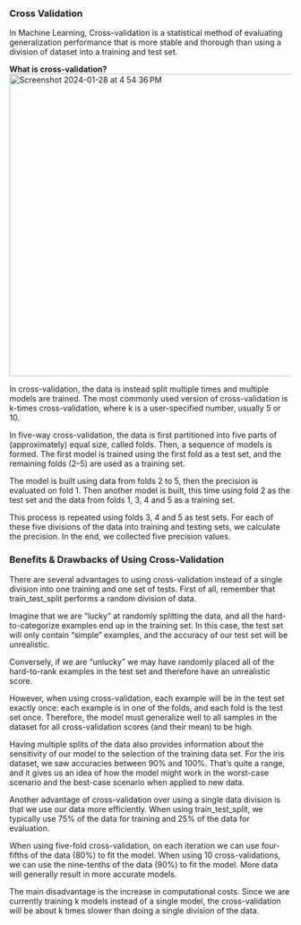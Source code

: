 ### Cross Validation


In Machine Learning, Cross-validation is a statistical method of evaluating generalization performance that is more stable and thorough than using a division of dataset into a training and test set.



**What is cross-validation?**
<img width="540" alt="Screenshot 2024-01-28 at 4 54 36 PM" src="https://github.com/aussiekom/Data-Science-Basics/assets/102028836/d0f5ba0e-7bd9-4b0e-8ace-aae0be28857a">

In cross-validation, the data is instead split multiple times and multiple models are trained. The most commonly used version of cross-validation is k-times cross-validation, where k is a user-specified number, usually 5 or 10.


In five-way cross-validation, the data is first partitioned into five parts of (approximately) equal size, called folds. Then, a sequence of models is formed. The first model is trained using the first fold as a test set, and the remaining folds (2–5) are used as a training set.

The model is built using data from folds 2 to 5, then the precision is evaluated on fold 1. Then another model is built, this time using fold 2 as the test set and the data from folds 1, 3, 4 and 5 as a training set.

This process is repeated using folds 3, 4 and 5 as test sets. For each of these five divisions of the data into training and testing sets, we calculate the precision. In the end, we collected five precision values.


### Benefits & Drawbacks of Using Cross-Validation

There are several advantages to using cross-validation instead of a single division into one training and one set of tests. First of all, remember that train_test_split performs a random division of data.

Imagine that we are “lucky” at randomly splitting the data, and all the hard-to-categorize examples end up in the training set. In this case, the test set will only contain “simple” examples, and the accuracy of our test set will be unrealistic.

Conversely, if we are “unlucky” we may have randomly placed all of the hard-to-rank examples in the test set and therefore have an unrealistic score.

However, when using cross-validation, each example will be in the test set exactly once: each example is in one of the folds, and each fold is the test set once. Therefore, the model must generalize well to all samples in the dataset for all cross-validation scores (and their mean) to be high.

Having multiple splits of the data also provides information about the sensitivity of our model to the selection of the training data set. For the iris dataset, we saw accuracies between 90% and 100%. That’s quite a range, and it gives us an idea of ​​how the model might work in the worst-case scenario and the best-case scenario when applied to new data.

Another advantage of cross-validation over using a single data division is that we use our data more efficiently. When using train_test_split, we typically use 75% of the data for training and 25% of the data for evaluation.

When using five-fold cross-validation, on each iteration we can use four-fifths of the data (80%) to fit the model. When using 10 cross-validations, we can use the nine-tenths of the data (90%) to fit the model. More data will generally result in more accurate models.

The main disadvantage is the increase in computational costs. Since we are currently training k models instead of a single model, the cross-validation will be about k times slower than doing a single division of the data.

